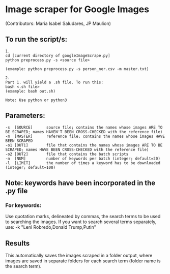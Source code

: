 # Image scraper for Google Images

(Contributors: Maria Isabel Saludares, JP Maulion)

## To run the script/s:
```
1. 
cd [current directory of googleImageScrape.py]
python preprocess.py -s <source file>

(example: python preprocess.py -s person_ner.csv -m master.txt)

2.
Part 1. will yield a .sh file. To run this:
bash <.sh file>
(example: bash out.sh)

Note: Use python or python3
```

## Parameters:
```
-s  [SOURCE]      source file; contains the names whose images ARE TO BE SCRAPED; names HAVEN'T BEEN CROSS-CHECKED with the reference file)
-m  [MASTER]      reference file; contains the names whose images HAVE BEEN SCRAPED
-o1 [OUT1]        file that contains the names whose images ARE TO BE SCRAPED; names HAVE BEEN CROSS-CHECKED with the reference file)
-o2 [OUT2]        file that contains the batch scripts
-n  [NUM]         number of keywords per batch (integer; default=20)
-l  [LIMIT]       the number of times a keyword has to be downloaded (integer; default=100)
```

## Note: keywords have been incorporated in the .py file

### For keywords:
Use quotation marks, delineated by commas, the search terms to be used to searching the images.  If you want to search several terms separately, use: -k "Leni Robredo,Donald Trump,Putin"


## Results
This automatically saves the images scraped in a folder output, where images are saved in separate folders for each search term (folder name is the search term).
